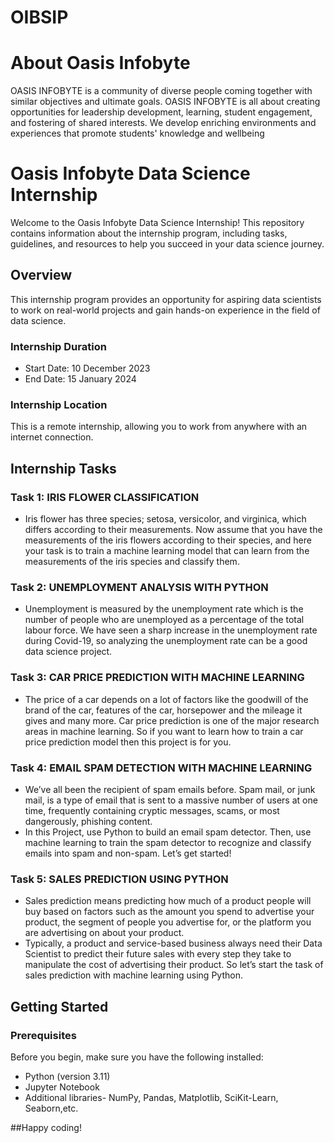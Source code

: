 # OIBSIP

# About Oasis Infobyte

OASIS INFOBYTE is a community of diverse people coming together with similar objectives and ultimate goals. 
OASIS INFOBYTE is all about creating opportunities for leadership development, learning, student engagement, and fostering of shared interests. We develop enriching environments and experiences that promote students' knowledge and wellbeing

# Oasis Infobyte Data Science Internship

Welcome to the Oasis Infobyte Data Science Internship! This repository contains information about the internship program, including tasks, guidelines, and resources to help you succeed in your data science journey.

## Overview

This internship program provides an opportunity for aspiring data scientists to work on real-world projects and gain hands-on experience in the field of data science.

### Internship Duration
- Start Date: 10 December 2023
- End Date: 15 January 2024 

### Internship Location
This is a remote internship, allowing you to work from anywhere with an internet connection.

## Internship Tasks

### Task 1: IRIS FLOWER CLASSIFICATION
- Iris flower has three species; setosa, versicolor, and virginica, which differs according to their
  measurements. Now assume that you have the measurements of the iris flowers according to
  their species, and here your task is to train a machine learning model that can learn from the
  measurements of the iris species and classify them.


### Task 2: UNEMPLOYMENT ANALYSIS WITH PYTHON
- Unemployment is measured by the unemployment rate which is the number of people
  who are unemployed as a percentage of the total labour force. We have seen a sharp
  increase in the unemployment rate during Covid-19, so analyzing the unemployment rate
  can be a good data science project.

### Task 3: CAR PRICE PREDICTION WITH MACHINE LEARNING
- The price of a car depends on a lot of factors like the goodwill of the brand of the car,
  features of the car, horsepower and the mileage it gives and many more. Car price
  prediction is one of the major research areas in machine learning. So if you want to learn
  how to train a car price prediction model then this project is for you.

### Task 4: EMAIL SPAM DETECTION WITH MACHINE LEARNING
- We’ve all been the recipient of spam emails before. Spam mail, or junk mail, is a type of email
  that is sent to a massive number of users at one time, frequently containing cryptic
  messages, scams, or most dangerously, phishing content.
- In this Project, use Python to build an email spam detector. Then, use machine learning to
  train the spam detector to recognize and classify emails into spam and non-spam. Let’s get
  started!


### Task 5: SALES PREDICTION USING PYTHON
- Sales prediction means predicting how much of a product people will buy based on factors
  such as the amount you spend to advertise your product, the segment of people you
  advertise for, or the platform you are advertising on about your product.
- Typically, a product and service-based business always need their Data Scientist to predict
  their future sales with every step they take to manipulate the cost of advertising their
  product. So let’s start the task of sales prediction with machine learning using Python.

## Getting Started

### Prerequisites
Before you begin, make sure you have the following installed:
- Python (version 3.11)
- Jupyter Notebook
- Additional libraries- NumPy, Pandas, Matplotlib, SciKit-Learn, Seaborn,etc.


##Happy coding!
